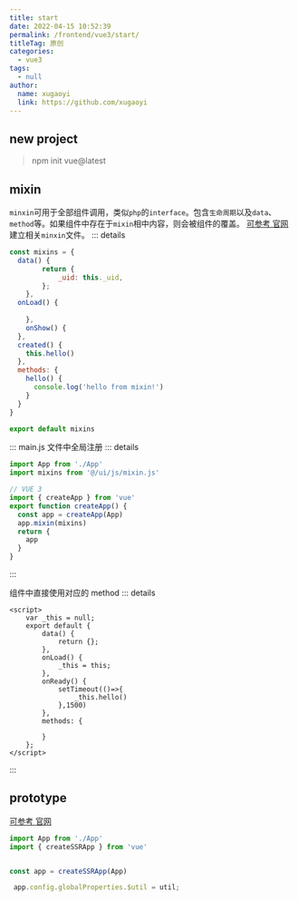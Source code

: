 ```yaml
---
title: start
date: 2022-04-15 10:52:39
permalink: /frontend/vue3/start/
titleTag: 原创
categories: 
  - vue3
tags: 
  - null
author: 
  name: xugaoyi
  link: https://github.com/xugaoyi
---
```

## new project

> npm init vue@latest

## mixin
`minxin`可用于全部组件调用，类似`php`的`interface`。包含`生命周期`以及`data`、`method`等。如果组件中存在于`mixin`相中内容，则会被组件的覆盖。
[可参考 官网](https://v3.cn.vuejs.org/guide/mixins.html#%E5%9F%BA%E7%A1%80)
建立相关`minxin`文件。
::: details
```js
const mixins = {
  data() {
		return {
			_uid: this._uid,
		};
	},
  onLoad() {
		
	},
	onShow() {
  },
  created() {
    this.hello()
  },
  methods: {
    hello() {
      console.log('hello from mixin!')
    }
  }
}

export default mixins
```
:::
main.js 文件中全局注册
::: details
```js
import App from './App'
import mixins from '@/ui/js/mixin.js'

// VUE 3
import { createApp } from 'vue'
export function createApp() {
  const app = createApp(App)
  app.mixin(mixins)
  return {
    app
  }
}

```
:::

组件中直接使用对应的 method
::: details
```vue3
<script>
	var _this = null;
	export default {
		data() {
			return {};
		},
		onLoad() {
			_this = this;
		},
		onReady() {
			setTimeout(()=>{
				_this.hello()
			},1500)
		},
		methods: {
			
		}
	};
</script>
```
:::

## prototype 
[可参考 官网](https://v3.cn.vuejs.org/guide/migration/global-api.html#config-ignoredelements-%E6%9B%BF%E6%8D%A2%E4%B8%BA-config-iscustomelement)
```js
import App from './App'
import { createSSRApp } from 'vue'


const app = createSSRApp(App)

 app.config.globalProperties.$util = util;
```